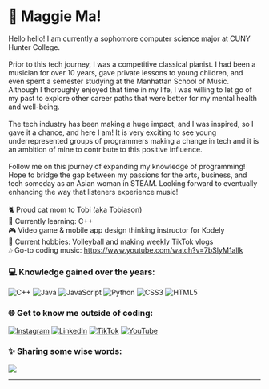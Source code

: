 <!--
**maggeema/maggeema** is a ✨ _special_ ✨ repository because its `README.md` (this file) appears on your GitHub profile.
-->
# 💫 Maggie Ma!
Hello hello! I am currently a sophomore computer science major at CUNY Hunter College. <br><br>Prior to this tech journey, I was a competitive classical pianist. I had been a musician for over 10 years, gave private lessons to young children, and even spent a semester studying at the Manhattan School of Music. Although I thoroughly enjoyed that time in my life, I was willing to let go of my past to explore other career paths that were better for my mental health and well-being. <br><br>The tech industry has been making a huge impact, and I was inspired, so I gave it a chance, and here I am! It is very exciting to see young underrepresented groups of programmers making a change in tech and it is an ambition of mine to contribute to this positive influence.<br><br>Follow me on this journey of expanding my knowledge of programming! Hope to bridge the gap between my passions for the arts, business, and tech someday as an Asian woman in STEAM. Looking forward to eventually enhancing the way that listeners experience music!<br><br>🐈 Proud cat mom to Tobi (aka Tobiason)<br>🌱 Currently learning: C++<br>🎮 Video game & mobile app design thinking instructor for Kodely<br>🏐 Current hobbies: Volleyball and making weekly TikTok vlogs<br>🎶 Go-to coding music: https://www.youtube.com/watch?v=7bSlyM1allk<br>

### 💻 Knowledge gained over the years:
![C++](https://img.shields.io/badge/c++-%2300599C.svg?style=for-the-badge&logo=c%2B%2B&logoColor=white) ![Java](https://img.shields.io/badge/java-%23ED8B00.svg?style=for-the-badge&logo=java&logoColor=white) ![JavaScript](https://img.shields.io/badge/javascript-%23323330.svg?style=for-the-badge&logo=javascript&logoColor=%23F7DF1E) ![Python](https://img.shields.io/badge/python-3670A0?style=for-the-badge&logo=python&logoColor=ffdd54) ![CSS3](https://img.shields.io/badge/css3-%231572B6.svg?style=for-the-badge&logo=css3&logoColor=white) ![HTML5](https://img.shields.io/badge/html5-%23E34F26.svg?style=for-the-badge&logo=html5&logoColor=white)


### 🌐 Get to know me outside of coding:
[![Instagram](https://img.shields.io/badge/Instagram-%23E4405F.svg?logo=Instagram&logoColor=white)](https://instagram.com/maggeema) [![LinkedIn](https://img.shields.io/badge/LinkedIn-%230077B5.svg?logo=linkedin&logoColor=white)](https://linkedin.com/in/maggeema) [![TikTok](https://img.shields.io/badge/TikTok-%23000000.svg?logo=TikTok&logoColor=white)](https://tiktok.com/@maggeema) [![YouTube](https://img.shields.io/badge/YouTube-%23FF0000.svg?logo=YouTube&logoColor=white)](https://youtube.com/@maggiema6006) 

### ✨ Sharing some wise words:
![](https://quotes-github-readme.vercel.app/api?type=horizontal&theme=light)

---

